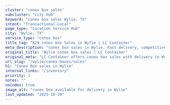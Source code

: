 ```yaml
---
cluster: "conex box sales"
subcluster: "city hub"
keyword: "conex box sales Wylie, TX"
intent: "Transactional-Local"
page_type: "Location Service Hub"
city: "Wylie, TX"
service_type: "conex box"
title_tag: "K29 conex box Sales in Wylie | LC Container"
meta_description: "conex box sales in Wylie. Fast delivery, competitive pricing. Serving conex boxes area. Quote ID: 5CF. Call (214) 524-4168 for your free quote today."
original_title: "Wylie conex box sales | LC Container"
original_meta: "LC Container offers conex box sales with delivery in Wylie, TX. Local. Fast quotes. Since 2003."
url_slug: "/wylie/conex-boxes/sales"
h1: "Conex Box sales in Wylie"
internal_links: "/inventory"
priority: 3
notes: ""
noindex: true
image_alt: "conex box available for delivery in Wylie"
last_updated: "2025-10-20"
---
```


<!-- TODO: Add unique city/inventory copy, images, and internal links here. -->
